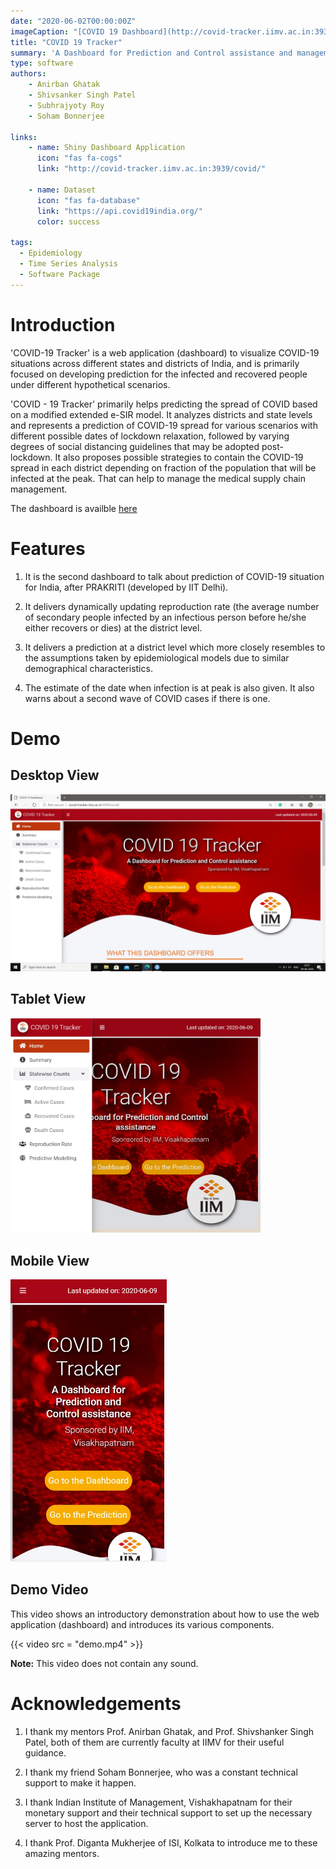 ```yaml
---
date: "2020-06-02T00:00:00Z"
imageCaption: "[COVID 19 Dashboard](http://covid-tracker.iimv.ac.in:3939/covid/)"    
title: "COVID 19 Tracker"
summary: 'A Dashboard for Prediction and Control assistance and management of resources in view of Covid-19 pandemic, sponsored by IIM, Vishakhapatnam'
type: software
authors: 
    - Anirban Ghatak
    - Shivsanker Singh Patel
    - Subhrajyoty Roy
    - Soham Bonnerjee

links:
    - name: Shiny Dashboard Application
      icon: "fas fa-cogs"
      link: "http://covid-tracker.iimv.ac.in:3939/covid/"

    - name: Dataset
      icon: "fas fa-database"
      link: "https://api.covid19india.org/"
      color: success

tags:
  - Epidemiology
  - Time Series Analysis
  - Software Package
---
```


# Introduction

'COVID-19 Tracker' is a web application (dashboard) to visualize COVID-19 situations across different states and districts of India, and is primarily focused on developing prediction for the infected and recovered people under different hypothetical scenarios.

'COVID - 19 Tracker' primarily helps predicting the spread of COVID based on a modified extended e-SIR model. It analyzes districts and state levels and represents a prediction of COVID-19 spread for various scenarios with different possible dates of lockdown relaxation, followed by varying degrees of social distancing guidelines that may be adopted post-lockdown. It also proposes possible strategies to contain the COVID-19 spread in each district depending on fraction of the population that will be infected at the peak. That can help to manage the medical supply chain management.

The dashboard is availble [here](http://covid-tracker.iimv.ac.in:3939/covid/)

# Features

1. It is the second dashboard to talk about prediction of COVID-19 situation for India, after PRAKRITI (developed by IIT Delhi).

2. It delivers dynamically updating reproduction rate (the average number of secondary people infected by an infectious person before he/she either recovers or dies) at the district level.

3. It delivers a prediction at a district level which more closely resembles to the assumptions taken by epidemiological models due to similar demographical characteristics.

4. The estimate of the date when infection is at peak is also given. It also warns about a second wave of COVID cases if there is one.

# Demo

## Desktop View

<img src="desktop_view.jpg" width = "600px">

## Tablet View

<img src="tablet_view.jpg" width = "400px">

## Mobile View

<img src="mobile_view.jpg" width = "250px">


## Demo Video

This video shows an introductory demonstration about how to use the web application (dashboard) and introduces its various components.

{{< video src = "demo.mp4" >}}



**Note:** This video does not contain any sound.


# Acknowledgements

1. I thank my mentors Prof. Anirban Ghatak, and Prof. Shivshanker Singh Patel, both of them are currently faculty at IIMV for their useful guidance.

2. I thank my friend Soham Bonnerjee, who was a constant technical support to make it happen.

3. I thank Indian Institute of Management, Vishakhapatnam for their monetary support and their technical support to set up the necessary server to host the application.

4. I thank Prof. Diganta Mukherjee of ISI, Kolkata to introduce me to these amazing mentors.






